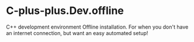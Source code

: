 # C-plus-plus.Dev.offline
C++ development environment Offline installation. For when you don't have an internet connection, but want an easy automated setup!
